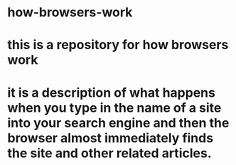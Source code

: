 # how-browsers-work 
# this is a repository for how browsers work 
# it is a description of what happens when you type in the name of a site into your search engine and then the browser almost immediately finds the site and other related articles.
